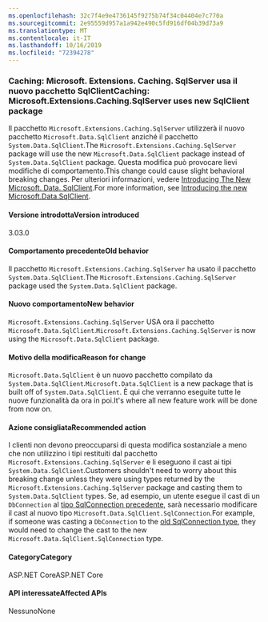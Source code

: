 ```yaml
---
ms.openlocfilehash: 32c7f4e9e4736145f9275b74f34c04404e7c770a
ms.sourcegitcommit: 2e95559d957a1a942e490c5fd916df04b39d73a9
ms.translationtype: MT
ms.contentlocale: it-IT
ms.lasthandoff: 10/16/2019
ms.locfileid: "72394278"
---
```

### <a name="caching-microsoftextensionscachingsqlserver-uses-new-sqlclient-package"></a><span data-ttu-id="7b80a-101">Caching: Microsoft. Extensions. Caching. SqlServer usa il nuovo pacchetto SqlClient</span><span class="sxs-lookup"><span data-stu-id="7b80a-101">Caching: Microsoft.Extensions.Caching.SqlServer uses new SqlClient package</span></span>

<span data-ttu-id="7b80a-102">Il pacchetto `Microsoft.Extensions.Caching.SqlServer` utilizzerà il nuovo pacchetto `Microsoft.Data.SqlClient` anziché il pacchetto `System.Data.SqlClient`.</span><span class="sxs-lookup"><span data-stu-id="7b80a-102">The `Microsoft.Extensions.Caching.SqlServer` package will use the new `Microsoft.Data.SqlClient` package instead of `System.Data.SqlClient` package.</span></span> <span data-ttu-id="7b80a-103">Questa modifica può provocare lievi modifiche di comportamento.</span><span class="sxs-lookup"><span data-stu-id="7b80a-103">This change could cause slight behavioral breaking changes.</span></span> <span data-ttu-id="7b80a-104">Per ulteriori informazioni, vedere [Introducing The New Microsoft. Data. SqlClient](https://devblogs.microsoft.com/dotnet/introducing-the-new-microsoftdatasqlclient/).</span><span class="sxs-lookup"><span data-stu-id="7b80a-104">For more information, see [Introducing the new Microsoft.Data.SqlClient](https://devblogs.microsoft.com/dotnet/introducing-the-new-microsoftdatasqlclient/).</span></span>

#### <a name="version-introduced"></a><span data-ttu-id="7b80a-105">Versione introdotta</span><span class="sxs-lookup"><span data-stu-id="7b80a-105">Version introduced</span></span>

<span data-ttu-id="7b80a-106">3.0</span><span class="sxs-lookup"><span data-stu-id="7b80a-106">3.0</span></span>

#### <a name="old-behavior"></a><span data-ttu-id="7b80a-107">Comportamento precedente</span><span class="sxs-lookup"><span data-stu-id="7b80a-107">Old behavior</span></span>

<span data-ttu-id="7b80a-108">Il pacchetto `Microsoft.Extensions.Caching.SqlServer` ha usato il pacchetto `System.Data.SqlClient`.</span><span class="sxs-lookup"><span data-stu-id="7b80a-108">The `Microsoft.Extensions.Caching.SqlServer` package used the `System.Data.SqlClient` package.</span></span>

#### <a name="new-behavior"></a><span data-ttu-id="7b80a-109">Nuovo comportamento</span><span class="sxs-lookup"><span data-stu-id="7b80a-109">New behavior</span></span>

<span data-ttu-id="7b80a-110">`Microsoft.Extensions.Caching.SqlServer` USA ora il pacchetto `Microsoft.Data.SqlClient`.</span><span class="sxs-lookup"><span data-stu-id="7b80a-110">`Microsoft.Extensions.Caching.SqlServer` is now using the `Microsoft.Data.SqlClient` package.</span></span>

#### <a name="reason-for-change"></a><span data-ttu-id="7b80a-111">Motivo della modifica</span><span class="sxs-lookup"><span data-stu-id="7b80a-111">Reason for change</span></span>

<span data-ttu-id="7b80a-112">`Microsoft.Data.SqlClient` è un nuovo pacchetto compilato da `System.Data.SqlClient`.</span><span class="sxs-lookup"><span data-stu-id="7b80a-112">`Microsoft.Data.SqlClient` is a new package that is built off of `System.Data.SqlClient`.</span></span> <span data-ttu-id="7b80a-113">È qui che verranno eseguite tutte le nuove funzionalità da ora in poi.</span><span class="sxs-lookup"><span data-stu-id="7b80a-113">It's where all new feature work will be done from now on.</span></span>

#### <a name="recommended-action"></a><span data-ttu-id="7b80a-114">Azione consigliata</span><span class="sxs-lookup"><span data-stu-id="7b80a-114">Recommended action</span></span>

<span data-ttu-id="7b80a-115">I clienti non devono preoccuparsi di questa modifica sostanziale a meno che non utilizzino i tipi restituiti dal pacchetto `Microsoft.Extensions.Caching.SqlServer` e li eseguono il cast ai tipi `System.Data.SqlClient`.</span><span class="sxs-lookup"><span data-stu-id="7b80a-115">Customers shouldn't need to worry about this breaking change unless they were using types returned by the `Microsoft.Extensions.Caching.SqlServer` package and casting them to `System.Data.SqlClient` types.</span></span> <span data-ttu-id="7b80a-116">Se, ad esempio, un utente esegue il cast di un `DbConnection` al [tipo SqlConnection precedente](xref:System.Data.SqlClient.SqlConnection), sarà necessario modificare il cast al nuovo tipo `Microsoft.Data.SqlClient.SqlConnection`.</span><span class="sxs-lookup"><span data-stu-id="7b80a-116">For example, if someone was casting a `DbConnection` to the [old SqlConnection type](xref:System.Data.SqlClient.SqlConnection), they would need to change the cast to the new `Microsoft.Data.SqlClient.SqlConnection` type.</span></span> 

#### <a name="category"></a><span data-ttu-id="7b80a-117">Category</span><span class="sxs-lookup"><span data-stu-id="7b80a-117">Category</span></span>

<span data-ttu-id="7b80a-118">ASP.NET Core</span><span class="sxs-lookup"><span data-stu-id="7b80a-118">ASP.NET Core</span></span>

#### <a name="affected-apis"></a><span data-ttu-id="7b80a-119">API interessate</span><span class="sxs-lookup"><span data-stu-id="7b80a-119">Affected APIs</span></span>

<span data-ttu-id="7b80a-120">Nessuno</span><span class="sxs-lookup"><span data-stu-id="7b80a-120">None</span></span>

<!-- 

#### Affected APIs

Not detectable via API analysis

-->
